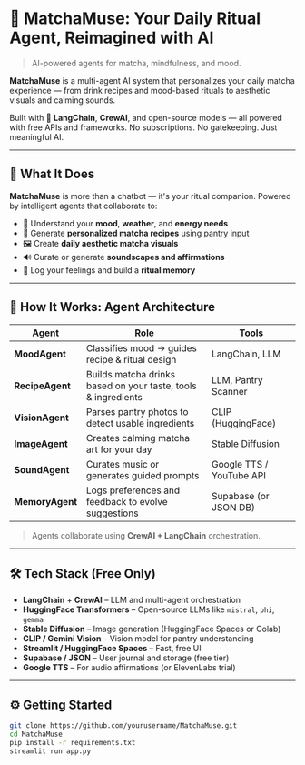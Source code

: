 # 🍵 MatchaMuse: Your Daily Ritual Agent, Reimagined with AI

> AI-powered agents for matcha, mindfulness, and mood.

**MatchaMuse** is a multi-agent AI system that personalizes your daily matcha experience — from drink recipes and mood-based rituals to aesthetic visuals and calming sounds.

Built with 💚 **LangChain**, **CrewAI**, and open-source models — all powered with free APIs and frameworks. No subscriptions. No gatekeeping. Just meaningful AI.

---

## 🌿 What It Does

**MatchaMuse** is more than a chatbot — it's your ritual companion. Powered by intelligent agents that collaborate to:

- 🧠 Understand your **mood**, **weather**, and **energy needs**
- 🍵 Generate **personalized matcha recipes** using pantry input
- 🖼️ Create **daily aesthetic matcha visuals**
- 🔊 Curate or generate **soundscapes and affirmations**
- 📔 Log your feelings and build a **ritual memory**

---

## 🧠 How It Works: Agent Architecture

| Agent | Role | Tools |
|-------|------|-------|
| **MoodAgent** | Classifies mood → guides recipe & ritual design | LangChain, LLM |
| **RecipeAgent** | Builds matcha drinks based on your taste, tools & ingredients | LLM, Pantry Scanner |
| **VisionAgent** | Parses pantry photos to detect usable ingredients | CLIP (HuggingFace) |
| **ImageAgent** | Creates calming matcha art for your day | Stable Diffusion |
| **SoundAgent** | Curates music or generates guided prompts | Google TTS / YouTube API |
| **MemoryAgent** | Logs preferences and feedback to evolve suggestions | Supabase (or JSON DB) |

> Agents collaborate using **CrewAI + LangChain** orchestration.

---

## 🛠️ Tech Stack (Free Only)

- **LangChain** + **CrewAI** – LLM and multi-agent orchestration
- **HuggingFace Transformers** – Open-source LLMs like `mistral`, `phi`, `gemma`
- **Stable Diffusion** – Image generation (HuggingFace Spaces or Colab)
- **CLIP / Gemini Vision** – Vision model for pantry understanding
- **Streamlit / HuggingFace Spaces** – Fast, free UI
- **Supabase / JSON** – User journal and storage (free tier)
- **Google TTS** – For audio affirmations (or ElevenLabs trial)

---

## ⚙️ Getting Started

```bash
git clone https://github.com/yourusername/MatchaMuse.git
cd MatchaMuse
pip install -r requirements.txt
streamlit run app.py
